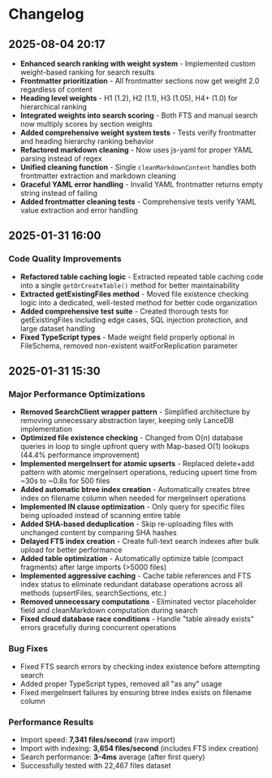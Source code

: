 # Changelog

## 2025-08-04 20:17

- **Enhanced search ranking with weight system** - Implemented custom weight-based ranking for search results
- **Frontmatter prioritization** - All frontmatter sections now get weight 2.0 regardless of content
- **Heading level weights** - H1 (1.2), H2 (1.1), H3 (1.05), H4+ (1.0) for hierarchical ranking
- **Integrated weights into search scoring** - Both FTS and manual search now multiply scores by section weights
- **Added comprehensive weight system tests** - Tests verify frontmatter and heading hierarchy ranking behavior
- **Refactored markdown cleaning** - Now uses js-yaml for proper YAML parsing instead of regex
- **Unified cleaning function** - Single `cleanMarkdownContent` handles both frontmatter extraction and markdown cleaning
- **Graceful YAML error handling** - Invalid YAML frontmatter returns empty string instead of failing
- **Added frontmatter cleaning tests** - Comprehensive tests verify YAML value extraction and error handling

## 2025-01-31 16:00

### Code Quality Improvements

- **Refactored table caching logic** - Extracted repeated table caching code into a single `getOrCreateTable()` method for better maintainability
- **Extracted getExistingFiles method** - Moved file existence checking logic into a dedicated, well-tested method for better code organization
- **Added comprehensive test suite** - Created thorough tests for getExistingFiles including edge cases, SQL injection protection, and large dataset handling
- **Fixed TypeScript types** - Made weight field properly optional in FileSchema, removed non-existent waitForReplication parameter

## 2025-01-31 15:30

### Major Performance Optimizations

- **Removed SearchClient wrapper pattern** - Simplified architecture by removing unnecessary abstraction layer, keeping only LanceDB implementation
- **Optimized file existence checking** - Changed from O(n) database queries in loop to single upfront query with Map-based O(1) lookups (44.4% performance improvement)
- **Implemented mergeInsert for atomic upserts** - Replaced delete+add pattern with atomic mergeInsert operations, reducing upsert time from ~30s to ~0.8s for 500 files
- **Added automatic btree index creation** - Automatically creates btree index on filename column when needed for mergeInsert operations
- **Implemented IN clause optimization** - Only query for specific files being uploaded instead of scanning entire table
- **Added SHA-based deduplication** - Skip re-uploading files with unchanged content by comparing SHA hashes
- **Delayed FTS index creation** - Create full-text search indexes after bulk upload for better performance
- **Added table optimization** - Automatically optimize table (compact fragments) after large imports (>5000 files)
- **Implemented aggressive caching** - Cache table references and FTS index status to eliminate redundant database operations across all methods (upsertFiles, searchSections, etc.)
- **Removed unnecessary computations** - Eliminated vector placeholder field and cleanMarkdown computation during search
- **Fixed cloud database race conditions** - Handle "table already exists" errors gracefully during concurrent operations

### Bug Fixes

- Fixed FTS search errors by checking index existence before attempting search
- Added proper TypeScript types, removed all "as any" usage
- Fixed mergeInsert failures by ensuring btree index exists on filename column

### Performance Results

- Import speed: **7,341 files/second** (raw import)
- Import with indexing: **3,654 files/second** (includes FTS index creation)
- Search performance: **3-4ms** average (after first query)
- Successfully tested with 22,467 files dataset